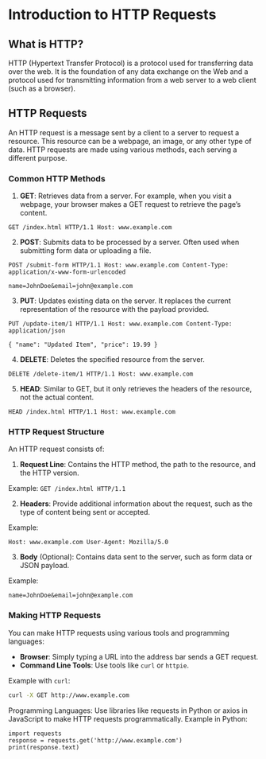 # Introduction to HTTP Requests

## What is HTTP?

HTTP (Hypertext Transfer Protocol) is a protocol used for transferring data over the web. It is the foundation of any data exchange on the Web and a protocol used for transmitting information from a web server to a web client (such as a browser).

## HTTP Requests

An HTTP request is a message sent by a client to a server to request a resource. This resource can be a webpage, an image, or any other type of data. HTTP requests are made using various methods, each serving a different purpose.

### Common HTTP Methods

1. **GET**: Retrieves data from a server. For example, when you visit a webpage, your browser makes a GET request to retrieve the page’s content.

`
GET /index.html HTTP/1.1 Host: www.example.com
`

2. **POST**: Submits data to be processed by a server. Often used when submitting form data or uploading a file.

`
POST /submit-form HTTP/1.1 Host: www.example.com Content-Type: application/x-www-form-urlencoded
`

`
name=JohnDoe&email=john@example.com
`

3. **PUT**: Updates existing data on the server. It replaces the current representation of the resource with the payload provided.

`
PUT /update-item/1 HTTP/1.1 Host: www.example.com Content-Type: application/json
`

`
{ "name": "Updated Item", "price": 19.99 }
`

4. **DELETE**: Deletes the specified resource from the server.

`
DELETE /delete-item/1 HTTP/1.1 Host: www.example.com
`

5. **HEAD**: Similar to GET, but it only retrieves the headers of the resource, not the actual content.

`
HEAD /index.html HTTP/1.1 Host: www.example.com
`

### HTTP Request Structure

An HTTP request consists of:

1. **Request Line**: Contains the HTTP method, the path to the resource, and the HTTP version.

Example: `GET /index.html HTTP/1.1`

2. **Headers**: Provide additional information about the request, such as the type of content being sent or accepted.

Example:

`
Host: www.example.com User-Agent: Mozilla/5.0
`

3. **Body** (Optional): Contains data sent to the server, such as form data or JSON payload.

Example:

`
name=JohnDoe&email=john@example.com
`

### Making HTTP Requests

You can make HTTP requests using various tools and programming languages:

- **Browser**: Simply typing a URL into the address bar sends a GET request.
- **Command Line Tools**: Use tools like `curl` or `httpie`.

Example with `curl`:
```bash
curl -X GET http://www.example.com
```


Programming Languages: Use libraries like requests in Python or axios in JavaScript to make HTTP requests programmatically.
Example in Python:

```
import requests
response = requests.get('http://www.example.com')
print(response.text)
```
